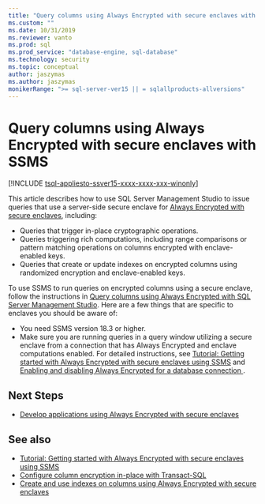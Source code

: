 ```yaml
---
title: "Query columns using Always Encrypted with secure enclaves with SSMS | Microsoft Docs"
ms.custom: ""
ms.date: 10/31/2019
ms.reviewer: vanto
ms.prod: sql
ms.prod_service: "database-engine, sql-database"
ms.technology: security
ms.topic: conceptual
author: jaszymas
ms.author: jaszymas
monikerRange: ">= sql-server-ver15 || = sqlallproducts-allversions"
---
```

# Query columns using Always Encrypted with secure enclaves with SSMS
[!INCLUDE [tsql-appliesto-ssver15-xxxx-xxxx-xxx-winonly](../../../includes/tsql-appliesto-ssver15-xxxx-xxxx-xxx-winonly.md)]

This article describes how to use SQL Server Management Studio to issue queries that use a server-side secure enclave for [Always Encrypted with secure enclaves](always-encrypted-enclaves.md), including:
- Queries that trigger in-place cryptographic operations.
- Queries triggering rich computations, including range comparisons or pattern matching operations on columns encrypted with enclave-enabled keys.
- Queries that create or update indexes on encrypted columns using randomized encryption and enclave-enabled keys.  

To use SSMS to run queries on encrypted columns using a secure enclave, follow the instructions in [Query columns using Always Encrypted with SQL Server Management Studio](always-encrypted-query-columns-ssms.md). Here are a few things that are specific to enclaves you should be aware of:

- You need SSMS version 18.3 or higher.
- Make sure you are running queries in a query window utilizing a secure enclave from a connection that has Always Encrypted and enclave computations enabled. For detailed instructions, see [Tutorial: Getting started with Always Encrypted with secure enclaves using SSMS](../tutorial-getting-started-with-always-encrypted-enclaves.md) and [Enabling and disabling Always Encrypted for a database connection ](always-encrypted-query-columns-ssms.md#en-dis).

## Next Steps
- [Develop applications using Always Encrypted with secure enclaves](always-encrypted-enclaves-client-development.md)

## See also  
- [Tutorial: Getting started with Always Encrypted with secure enclaves using SSMS](../tutorial-getting-started-with-always-encrypted-enclaves.md)
- [Configure column encryption in-place with Transact-SQL](always-encrypted-enclaves-configure-encryption-tsql.md)
- [Create and use indexes on columns using Always Encrypted with secure enclaves](always-encrypted-enclaves-create-use-indexes.md)

